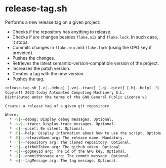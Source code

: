 # release-tag.sh

Performs a new release tag on a given project:
- Checks if the repository has anything to release.
- Checks if are changes besides `flake.nix` and `flake.lock`. In such case, it stops.
- Commits changes in `flake.nix` and `flake.lock` (using the GPG key if provided).
- Pushes the changes.
- Retrieves the latest semantic-version-compatible version of the project.
- Increases the patch version.
- Creates a tag with the new version.
- Pushes the tag.

``` sh
release-tag.sh [-v|--debug] [-vv|--trace] [-q|--quiet] [-h|--help] -R|--releaseName arg [-r|--repository arg] [-t|--githubToken arg] [-g|--gpgKeyId arg] [-c|--commitMessage arg] [-m|--tagMessage arg]
Copyleft 2023-today Automated Computing Machinery S.L.
Distributed under the terms of the GNU General Public License v3

Creates a release tag of a given git repository

Where:
  * -v|--debug: Display debug messages. Optional.
  * -vv|--trace: Display trace messages. Optional.
  * -q|--quiet: Be silent. Optional.
  * -h|--help: Display information about how to use the script. Optional.
  * -R|--releaseName arg: The release name. Mandatory.
  * -r|--repository arg: The cloned repository. Optional.
  * -t|--githubToken arg: The github token. Optional.
  * -g|--gpgKeyId arg: The id of the GPG key. Optional.
  * -c|--commitMessage arg: The commit message. Optional.
  * -m|--tagMessage arg: The tag message. Optional.
```
